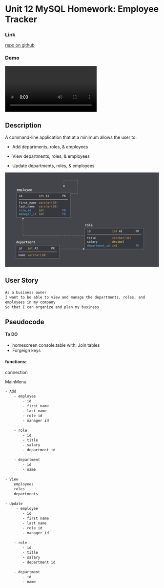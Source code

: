 # Unit 12 MySQL Homework: Employee Tracker

### Link

[repo on github](https://github.com/N0matic/Employee.tracker.git)

### Demo

![Working Demo](Assets/demo/ET_demo.mp4)

## Description

A command-line application that at a minimum allows the user to:

  * Add departments, roles, & employees

  * View departments, roles, & employees

  * Update departments, roles, & employees

![Database Schema](Assets/schema.png)

## User Story
```
As a business owner
I want to be able to view and manage the departments, roles, and employees in my company
So that I can organize and plan my business
```

## Pseudocode

#### To DO

- homescreen console.table with:
    Join tables
- Forgeign keys

#### functions:

connection

MainMenu 

    - Add
        - employee
            - id
            - first name
            - last name
            - role id
            - manager id

        - role
            - id
            - title
            - salary
            - department id

        - department
            - id 
            - name

    - View
        employees
        roles
        departments

    - Update
         - employee
            - id
            - first name
            - last name
            - role id
            - manager id

        - role
            - id
            - title
            - salary
            - department id

        - department
            - id 
            - name
